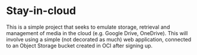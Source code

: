 # Stay-in-cloud

This is a simple project that seeks to emulate storage, retrieval and management of media in the cloud (e.g. Google Drive, OneDrive).
This will involve using a simple (not decorated as much) web application, connected to an Object Storage bucket created in OCI after signing up.
